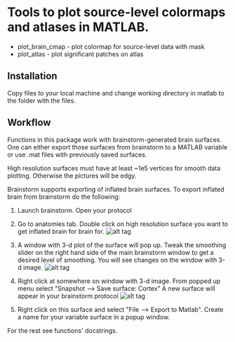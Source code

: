 # Tools to plot source-level colormaps and atlases in MATLAB.

* plot_brain_cmap   - plot colormap for source-level data with mask
* plot_atlas		- plot significant patches on atlas

## Installation

Copy files to your local machine and change working directory in matlab to the folder with the files.

## Workflow

Functions in this package work with brainstorm-generated brain surfaces.
One can either export those surfaces from brainstorm to a MATLAB variable
or use .mat files with previously saved surfaces.



High resolution surfaces must have at least ~1e5 vertices for smooth data plotting.
Otherwise the  pictures will be edgy.

Brainstorm supports exporting of inflated brain surfaces. To export inflated brain from 
brainstorm do the following:

1. Launch brainstorm. Open your protocol
2. Go to anatomies tab. Double click on high resolution surface you want to get inflated brain for
   brain for.
   ![alt tag](https://cloud.githubusercontent.com/assets/8067672/18413735/d5eda38c-777f-11e6-96e7-7ae92ae070cb.png)

3. A window with 3-d plot of the surface will pop up. Tweak the smoothing slider on the 
   right hand side of the main brainstorm window to get a desired level of smoothing. 
   You will see changes on the window with 3-d image.
   ![alt tag](https://cloud.githubusercontent.com/assets/8067672/18413756/9e071f4c-7780-11e6-8e6f-62c43c1f62ba.png)

4. Right click at somewhere on window with 3-d image. From popped up menu select 
   "Snapshot --> Save surface: Cortex"
   A new surface will appear in your brainstorm protocol
   ![alt tag](https://cloud.githubusercontent.com/assets/8067672/18413765/144793b2-7781-11e6-9ef0-476497f842a4.png)
5. Right click on this surface and select "File --> Export to Matlab". Create a name for your variable surface in a popup window.



For the rest see functions' docstrings.